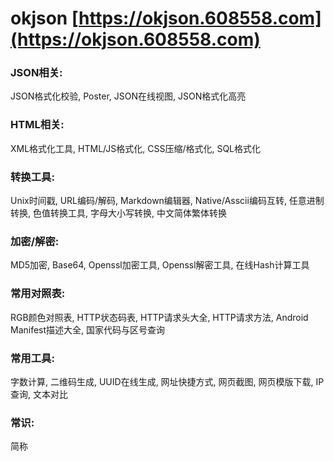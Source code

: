 # okjson [https://okjson.608558.com](https://okjson.608558.com)
### JSON相关:
JSON格式化校验, Poster, JSON在线视图, JSON格式化高亮
### HTML相关:
XML格式化工具, HTML/JS格式化, CSS压缩/格式化, SQL格式化
### 转换工具:
Unix时间戳, URL编码/解码, Markdown编辑器, Native/Asscii编码互转, 任意进制转换, 色值转换工具, 字母大小写转换, 中文简体繁体转换
### 加密/解密:
MD5加密, Base64, Openssl加密工具, Openssl解密工具, 在线Hash计算工具
### 常用对照表:
RGB颜色对照表, HTTP状态码表, HTTP请求头大全, HTTP请求方法, Android Manifest描述大全, 国家代码与区号查询
### 常用工具:
字数计算, 二维码生成, UUID在线生成, 网址快捷方式, 网页截图, 网页模版下载, IP查询, 文本对比
### 常识:
简称